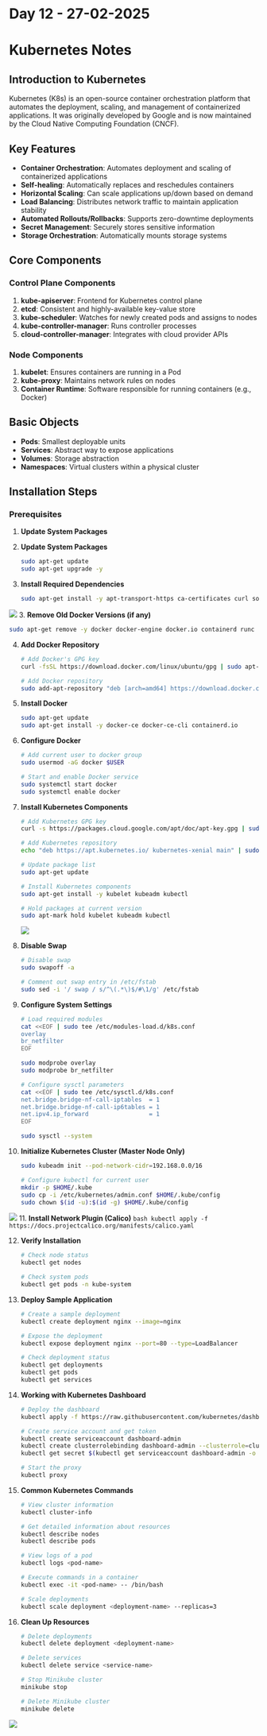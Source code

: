 # Day 12 - 27-02-2025

# Kubernetes Notes

## Introduction to Kubernetes
Kubernetes (K8s) is an open-source container orchestration platform that automates the deployment, scaling, and management of containerized applications. It was originally developed by Google and is now maintained by the Cloud Native Computing Foundation (CNCF).

## Key Features
- **Container Orchestration**: Automates deployment and scaling of containerized applications
- **Self-healing**: Automatically replaces and reschedules containers
- **Horizontal Scaling**: Can scale applications up/down based on demand
- **Load Balancing**: Distributes network traffic to maintain application stability
- **Automated Rollouts/Rollbacks**: Supports zero-downtime deployments
- **Secret Management**: Securely stores sensitive information
- **Storage Orchestration**: Automatically mounts storage systems

## Core Components

### Control Plane Components
1. **kube-apiserver**: Frontend for Kubernetes control plane
2. **etcd**: Consistent and highly-available key-value store
3. **kube-scheduler**: Watches for newly created pods and assigns to nodes
4. **kube-controller-manager**: Runs controller processes
5. **cloud-controller-manager**: Integrates with cloud provider APIs

### Node Components
1. **kubelet**: Ensures containers are running in a Pod
2. **kube-proxy**: Maintains network rules on nodes
3. **Container Runtime**: Software responsible for running containers (e.g., Docker)

## Basic Objects
- **Pods**: Smallest deployable units
- **Services**: Abstract way to expose applications
- **Volumes**: Storage abstraction
- **Namespaces**: Virtual clusters within a physical cluster

## Installation Steps

### Prerequisites
1. **Update System Packages**
1. **Update System Packages**
   ```bash
   sudo apt-get update
   sudo apt-get upgrade -y
   ```

2. **Install Required Dependencies**
   ```bash
   sudo apt-get install -y apt-transport-https ca-certificates curl software-properties-common gnupg2 conntrack
   ```

![](https://github.com/vaibhavvenkatM/documentation/blob/main/Images/37.png)
3. **Remove Old Docker Versions (if any)**
   ```bash
   sudo apt-get remove -y docker docker-engine docker.io containerd runc
   ```

4. **Add Docker Repository**
   ```bash
   # Add Docker's GPG key
   curl -fsSL https://download.docker.com/linux/ubuntu/gpg | sudo apt-key add -

   # Add Docker repository
   sudo add-apt-repository "deb [arch=amd64] https://download.docker.com/linux/ubuntu $(lsb_release -cs) stable"
   ```

5. **Install Docker**
   ```bash
   sudo apt-get update
   sudo apt-get install -y docker-ce docker-ce-cli containerd.io
   ```

6. **Configure Docker**
   ```bash
   # Add current user to docker group
   sudo usermod -aG docker $USER
   
   # Start and enable Docker service
   sudo systemctl start docker
   sudo systemctl enable docker
   ```

7. **Install Kubernetes Components**
   ```bash
   # Add Kubernetes GPG key
   curl -s https://packages.cloud.google.com/apt/doc/apt-key.gpg | sudo apt-key add -

   # Add Kubernetes repository
   echo "deb https://apt.kubernetes.io/ kubernetes-xenial main" | sudo tee /etc/apt/sources.list.d/kubernetes.list

   # Update package list
   sudo apt-get update

   # Install Kubernetes components
   sudo apt-get install -y kubelet kubeadm kubectl

   # Hold packages at current version
   sudo apt-mark hold kubelet kubeadm kubectl
   ```
   ![](https://github.com/vaibhavvenkatM/documentation/blob/main/Images/38.png)

8. **Disable Swap**
   ```bash
   # Disable swap
   sudo swapoff -a
   
   # Comment out swap entry in /etc/fstab
   sudo sed -i '/ swap / s/^\(.*\)$/#\1/g' /etc/fstab
   ```

9. **Configure System Settings**
   ```bash
   # Load required modules
   cat <<EOF | sudo tee /etc/modules-load.d/k8s.conf
   overlay
   br_netfilter
   EOF

   sudo modprobe overlay
   sudo modprobe br_netfilter

   # Configure sysctl parameters
   cat <<EOF | sudo tee /etc/sysctl.d/k8s.conf
   net.bridge.bridge-nf-call-iptables  = 1
   net.bridge.bridge-nf-call-ip6tables = 1
   net.ipv4.ip_forward                 = 1
   EOF

   sudo sysctl --system
   ```

10. **Initialize Kubernetes Cluster (Master Node Only)**
    ```bash
    sudo kubeadm init --pod-network-cidr=192.168.0.0/16

    # Configure kubectl for current user
    mkdir -p $HOME/.kube
    sudo cp -i /etc/kubernetes/admin.conf $HOME/.kube/config
    sudo chown $(id -u):$(id -g) $HOME/.kube/config
    ```
![](https://github.com/vaibhavvenkatM/documentation/blob/main/Images/39.png)
11. **Install Network Plugin (Calico)**
    ```bash
    kubectl apply -f https://docs.projectcalico.org/manifests/calico.yaml
    ```

12. **Verify Installation**
    ```bash
    # Check node status
    kubectl get nodes
    
    # Check system pods
    kubectl get pods -n kube-system
    ```

13. **Deploy Sample Application**
    ```bash
    # Create a sample deployment
    kubectl create deployment nginx --image=nginx
    
    # Expose the deployment
    kubectl expose deployment nginx --port=80 --type=LoadBalancer
    
    # Check deployment status
    kubectl get deployments
    kubectl get pods
    kubectl get services
    ```

14. **Working with Kubernetes Dashboard**
    ```bash
    # Deploy the dashboard
    kubectl apply -f https://raw.githubusercontent.com/kubernetes/dashboard/v2.7.0/aio/deploy/recommended.yaml
    
    # Create service account and get token
    kubectl create serviceaccount dashboard-admin
    kubectl create clusterrolebinding dashboard-admin --clusterrole=cluster-admin --serviceaccount=default:dashboard-admin
    kubectl get secret $(kubectl get serviceaccount dashboard-admin -o jsonpath="{.secrets[0].name}") -o jsonpath="{.data.token}" | base64 --decode
    
    # Start the proxy
    kubectl proxy
    ```

15. **Common Kubernetes Commands**
    ```bash
    # View cluster information
    kubectl cluster-info
    
    # Get detailed information about resources
    kubectl describe nodes
    kubectl describe pods
    
    # View logs of a pod
    kubectl logs <pod-name>
    
    # Execute commands in a container
    kubectl exec -it <pod-name> -- /bin/bash
    
    # Scale deployments
    kubectl scale deployment <deployment-name> --replicas=3
    ```

16. **Clean Up Resources**
    ```bash
    # Delete deployments
    kubectl delete deployment <deployment-name>
    
    # Delete services
    kubectl delete service <service-name>
    
    # Stop Minikube cluster
    minikube stop
    
    # Delete Minikube cluster
    minikube delete
    ```


![](https://github.com/vaibhavvenkatM/documentation/blob/main/Images/40.png)